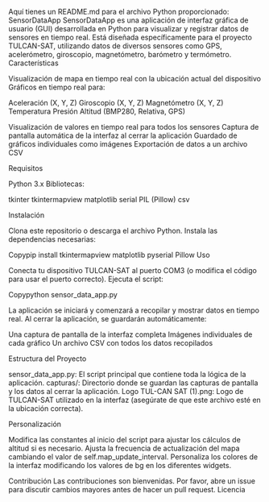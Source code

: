 Aquí tienes un README.md para el archivo Python proporcionado:
SensorDataApp
SensorDataApp es una aplicación de interfaz gráfica de usuario (GUI) desarrollada en Python para visualizar y registrar datos de sensores en tiempo real. Está diseñada específicamente para el proyecto TULCAN-SAT, utilizando datos de diversos sensores como GPS, acelerómetro, giroscopio, magnetómetro, barómetro y termómetro.
Características

Visualización de mapa en tiempo real con la ubicación actual del dispositivo
Gráficos en tiempo real para:

Aceleración (X, Y, Z)
Giroscopio (X, Y, Z)
Magnetómetro (X, Y, Z)
Temperatura
Presión
Altitud (BMP280, Relativa, GPS)


Visualización de valores en tiempo real para todos los sensores
Captura de pantalla automática de la interfaz al cerrar la aplicación
Guardado de gráficos individuales como imágenes
Exportación de datos a un archivo CSV

Requisitos

Python 3.x
Bibliotecas:

tkinter
tkintermapview
matplotlib
serial
PIL (Pillow)
csv



Instalación

Clona este repositorio o descarga el archivo Python.
Instala las dependencias necesarias:

Copypip install tkintermapview matplotlib pyserial Pillow
Uso

Conecta tu dispositivo TULCAN-SAT al puerto COM3 (o modifica el código para usar el puerto correcto).
Ejecuta el script:

Copypython sensor_data_app.py

La aplicación se iniciará y comenzará a recopilar y mostrar datos en tiempo real.
Al cerrar la aplicación, se guardarán automáticamente:

Una captura de pantalla de la interfaz completa
Imágenes individuales de cada gráfico
Un archivo CSV con todos los datos recopilados



Estructura del Proyecto

sensor_data_app.py: El script principal que contiene toda la lógica de la aplicación.
capturas/: Directorio donde se guardan las capturas de pantalla y los datos al cerrar la aplicación.
Logo TUL-CAN SAT (1).png: Logo de TULCAN-SAT utilizado en la interfaz (asegúrate de que este archivo esté en la ubicación correcta).

Personalización

Modifica las constantes al inicio del script para ajustar los cálculos de altitud si es necesario.
Ajusta la frecuencia de actualización del mapa cambiando el valor de self.map_update_interval.
Personaliza los colores de la interfaz modificando los valores de bg en los diferentes widgets.

Contribución
Las contribuciones son bienvenidas. Por favor, abre un issue para discutir cambios mayores antes de hacer un pull request.
Licencia
